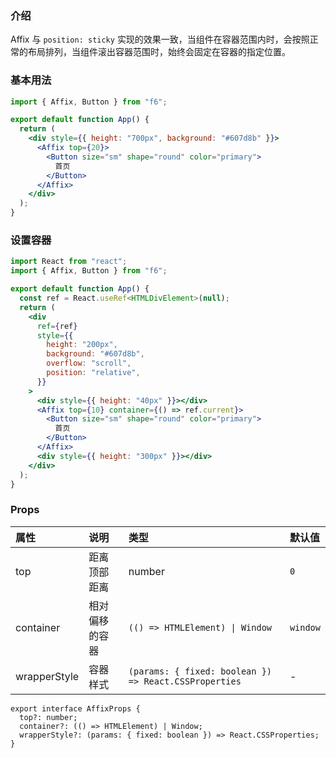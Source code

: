 <div class="block-panel">

<h3>介绍</h3>

Affix 与 `position: sticky` 实现的效果一致，当组件在容器范围内时，会按照正常的布局排列，当组件滚出容器范围时，始终会固定在容器的指定位置。


</div>
<div class="block-panel">
<h3>基本用法</h3>

```jsx
import { Affix, Button } from "f6";

export default function App() {
  return (
    <div style={{ height: "700px", background: "#607d8b" }}>
      <Affix top={20}>
        <Button size="sm" shape="round" color="primary">
          首页
        </Button>
      </Affix>
    </div>
  );
}
```
</div>

<div class="block-panel">
<h3>设置容器</h3>

```jsx
import React from "react";
import { Affix, Button } from "f6";

export default function App() {
  const ref = React.useRef<HTMLDivElement>(null);
  return (
    <div
      ref={ref}
      style={{
        height: "200px",
        background: "#607d8b",
        overflow: "scroll",
        position: "relative",
      }}
    >
      <div style={{ height: "40px" }}></div>
      <Affix top={10} container={() => ref.current}>
        <Button size="sm" shape="round" color="primary">
          首页
        </Button>
      </Affix>
      <div style={{ height: "300px" }}></div>
    </div>
  );
}
```
</div>
<div class="block-panel">

<h3>Props</h3>

| 属性 | 说明 | 类型 | 默认值 |
| :-  | :- | :- | :- |
| top | 距离顶部距离 | number | `0` |
| container | 相对偏移的容器 | `(() => HTMLElement) \| Window` | `window` |
| wrapperStyle | 容器样式 | `(params: { fixed: boolean }) => React.CSSProperties` | - |

```tsx
export interface AffixProps {
  top?: number;
  container?: (() => HTMLElement) | Window;
  wrapperStyle?: (params: { fixed: boolean }) => React.CSSProperties;
}
```
</div>
